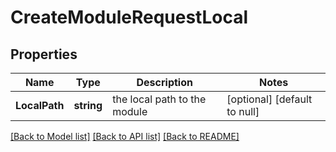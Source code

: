 # CreateModuleRequestLocal

## Properties
Name | Type | Description | Notes
------------ | ------------- | ------------- | -------------
**LocalPath** | **string** | the local path to the module | [optional] [default to null]

[[Back to Model list]](../README.md#documentation-for-models) [[Back to API list]](../README.md#documentation-for-api-endpoints) [[Back to README]](../README.md)

